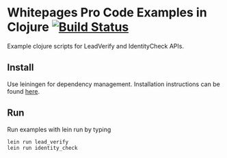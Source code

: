 # Whitepages Pro Code Examples in Clojure [![Build Status](https://travis-ci.org/whitepages/pro-examples-clojure.svg?branch=master)](https://travis-ci.org/whitepages/pro-examples-clojure)

Example clojure scripts for LeadVerify and IdentityCheck APIs.

## Install

Use leiningen for dependency management. Installation instructions can be found [here](http://leiningen.org/#install).

## Run

Run examples with lein run by typing

```shell
lein run lead_verify
lein run identity_check
```
